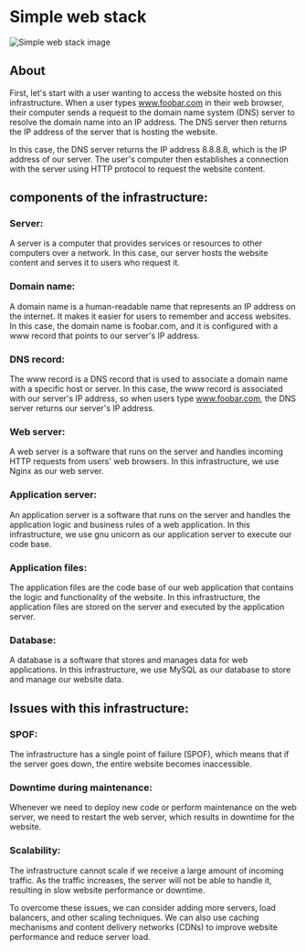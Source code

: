 # Simple web stack

<img src="0-simple_web_stack.png" alt="Simple web stack image">

## About
First, let's start with a user wanting to access the website hosted on this infrastructure. When a user types www.foobar.com in their web browser, their computer sends a request to the domain name system (DNS) server to resolve the domain name into an IP address. The DNS server then returns the IP address of the server that is hosting the website.

In this case, the DNS server returns the IP address 8.8.8.8, which is the IP address of our server. The user's computer then establishes a connection with the server using HTTP protocol to request the website content.

## components of the infrastructure:

### Server: 
A server is a computer that provides services or resources to other computers over a network. In this case, our server hosts the website content and serves it to users who request it.

### Domain name:
A domain name is a human-readable name that represents an IP address on the internet. It makes it easier for users to remember and access websites. In this case, the domain name is foobar.com, and it is configured with a www record that points to our server's IP address.

### DNS record:
The www record is a DNS record that is used to associate a domain name with a specific host or server. In this case, the www record is associated with our server's IP address, so when users type www.foobar.com, the DNS server returns our server's IP address.

### Web server:
A web server is a software that runs on the server and handles incoming HTTP requests from users' web browsers. In this infrastructure, we use Nginx as our web server.

### Application server:
An application server is a software that runs on the server and handles the application logic and business rules of a web application. In this infrastructure, we use gnu unicorn as our application server to execute our code base.

### Application files:
The application files are the code base of our web application that contains the logic and functionality of the website. In this infrastructure, the application files are stored on the server and executed by the application server.

### Database:
A database is a software that stores and manages data for web applications. In this infrastructure, we use MySQL as our database to store and manage our website data.

## Issues with this infrastructure:

### SPOF:
The infrastructure has a single point of failure (SPOF), which means that if the server goes down, the entire website becomes inaccessible.

### Downtime during maintenance:
Whenever we need to deploy new code or perform maintenance on the web server, we need to restart the web server, which results in downtime for the website.

### Scalability:
The infrastructure cannot scale if we receive a large amount of incoming traffic. As the traffic increases, the server will not be able to handle it, resulting in slow website performance or downtime.

To overcome these issues, we can consider adding more servers, load balancers, and other scaling techniques. We can also use caching mechanisms and content delivery networks (CDNs) to improve website performance and reduce server load.

